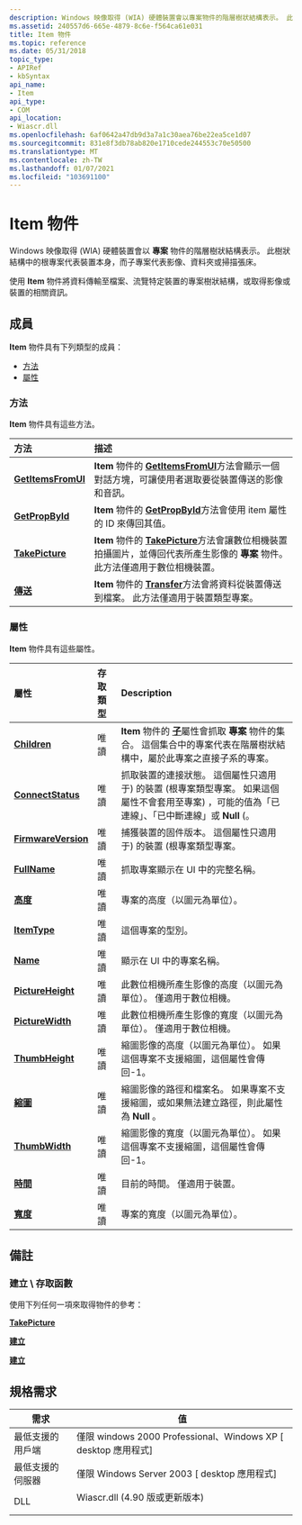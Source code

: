 ```yaml
---
description: Windows 映像取得 (WIA) 硬體裝置會以專案物件的階層樹狀結構表示。 此樹狀結構中的根專案代表裝置本身，而子專案代表影像、資料夾或掃描張床。
ms.assetid: 240557d6-665e-4879-8c6e-f564ca61e031
title: Item 物件
ms.topic: reference
ms.date: 05/31/2018
topic_type:
- APIRef
- kbSyntax
api_name:
- Item
api_type:
- COM
api_location:
- Wiascr.dll
ms.openlocfilehash: 6af0642a47db9d3a7a1c30aea76be22ea5ce1d07
ms.sourcegitcommit: 831e8f3db78ab820e1710cede244553c70e50500
ms.translationtype: MT
ms.contentlocale: zh-TW
ms.lasthandoff: 01/07/2021
ms.locfileid: "103691100"
---
```

# <a name="item-object"></a>Item 物件

Windows 映像取得 (WIA) 硬體裝置會以 **專案** 物件的階層樹狀結構表示。 此樹狀結構中的根專案代表裝置本身，而子專案代表影像、資料夾或掃描張床。

使用 **Item** 物件將資料傳輸至檔案、流覽特定裝置的專案樹狀結構，或取得影像或裝置的相關資訊。

## <a name="members"></a>成員

**Item** 物件具有下列類型的成員：

-   [方法](#methods)
-   [屬性](#properties)

### <a name="methods"></a>方法

**Item** 物件具有這些方法。



| 方法                                                         | 描述                                                                                                                                                                                                                                                                    |
|:---------------------------------------------------------------|:-------------------------------------------------------------------------------------------------------------------------------------------------------------------------------------------------------------------------------------------------------------------------------|
| [**GetItemsFromUI**](-wia-iwiadispatchitem-getitemsfromui.md) | **Item** 物件的 [**GetItemsFromUI**](-wia-iwiadispatchitem-getitemsfromui.md)方法會顯示一個對話方塊，可讓使用者選取要從裝置傳送的影像和音訊。<br/>                                                                     |
| [**GetPropById**](-wia-iwiadispatchitem-getpropbyid.md)       | **Item** 物件的 [**GetPropById**](-wia-iwiadispatchitem-getpropbyid.md)方法會使用 item 屬性的 ID 來傳回其值。<br/>                                                                                                                     |
| [**TakePicture**](-wia-iwiadispatchitem-takepicture.md)       | **Item** 物件的 [**TakePicture**](-wia-iwiadispatchitem-takepicture.md)方法會讓數位相機裝置拍攝圖片，並傳回代表所產生影像的 **專案** 物件。 此方法僅適用于數位相機裝置。<br/> |
| [**傳送**](-wia-iwiadispatchitem-transfer.md)             | **Item** 物件的 [**Transfer**](-wia-iwiadispatchitem-transfer.md)方法會將資料從裝置傳送到檔案。 此方法僅適用于裝置類型專案。<br/>                                                                                         |



 

### <a name="properties"></a>屬性

**Item** 物件具有這些屬性。



| 屬性                                                                    | 存取類型          | Description                                                                                                                                                                                                                                                 |
|:----------------------------------------------------------------------------|:---------------------|:------------------------------------------------------------------------------------------------------------------------------------------------------------------------------------------------------------------------------------------------------------|
| [**Children**](-wia-iwiadispatchitem-children.md)<br/>               | 唯讀<br/> | **Item** 物件的 [**子**](-wia-iwiadispatchitem-children.md)屬性會抓取 **專案** 物件的集合。 這個集合中的專案代表在階層樹狀結構中，屬於此專案之直接子系的專案。 <br/> |
| [**ConnectStatus**](-wia-iwiadispatchitem-connectstatus.md)<br/>     | 唯讀<br/> | 抓取裝置的連接狀態。 這個屬性只適用于) 的裝置 (根專案類型專案。 如果這個屬性不會套用至專案) ，可能的值為「已連線」、「已中斷連線」或 **Null** (。 <br/>                     |
| [**FirmwareVersion**](-wia-iwiadispatchitem-firmwareversion.md)<br/> | 唯讀<br/> | 捕獲裝置的固件版本。 這個屬性只適用于) 的裝置 (根專案類型專案。 <br/>                                                                                                                                  |
| [**FullName**](-wia-iwiadispatchitem-fullname.md)<br/>               | 唯讀<br/> | 抓取專案顯示在 UI 中的完整名稱。 <br/>                                                                                                                                                                                    |
| [**高度**](-wia-iwiadispatchitem-height.md)<br/>                   | 唯讀<br/> | 專案的高度（以圖元為單位）。 <br/>                                                                                                                                                                                                             |
| [**ItemType**](-wia-iwiadispatchitem-itemtype.md)<br/>               | 唯讀<br/> | 這個專案的型別。 <br/>                                                                                                                                                                                                                          |
| [**Name**](-wia-iwiadispatchitem-name.md)<br/>                       | 唯讀<br/> | 顯示在 UI 中的專案名稱。 <br/>                                                                                                                                                                                                   |
| [**PictureHeight**](-wia-iwiadispatchitem-pictureheight.md)<br/>     | 唯讀<br/> | 此數位相機所產生影像的高度（以圖元為單位）。 僅適用于數位相機。 <br/>                                                                                                                                              |
| [**PictureWidth**](-wia-iwiadispatchitem-picturewidth.md)<br/>       | 唯讀<br/> | 此數位相機所產生影像的寬度（以圖元為單位）。 僅適用于數位相機。 <br/>                                                                                                                                               |
| [**ThumbHeight**](-wia-iwiadispatchitem-thumbheight.md)<br/>         | 唯讀<br/> | 縮圖影像的高度（以圖元為單位）。 如果這個專案不支援縮圖，這個屬性會傳回-1。 <br/>                                                                                                                               |
| [**縮圖**](-wia-iwiadispatchitem-thumbnail.md)<br/>             | 唯讀<br/> | 縮圖影像的路徑和檔案名。 如果專案不支援縮圖，或如果無法建立路徑，則此屬性為 **Null** 。 <br/>                                                                                                  |
| [**ThumbWidth**](-wia-iwiadispatchitem-thumbwidth.md)<br/>           | 唯讀<br/> | 縮圖影像的寬度（以圖元為單位）。 如果這個專案不支援縮圖，這個屬性會傳回-1。 <br/>                                                                                                                                |
| [**時間**](-wia-iwiadispatchitem-time.md)<br/>                       | 唯讀<br/> | 目前的時間。 僅適用于裝置。 <br/>                                                                                                                                                                                                      |
| [**寬度**](-wia-iwiadispatchitem-width.md)<br/>                     | 唯讀<br/> | 專案的寬度（以圖元為單位）。 <br/>                                                                                                                                                                                                              |



 

## <a name="remarks"></a>備註

### <a name="creationaccess-functions"></a>建立 \\ 存取函數

使用下列任何一項來取得物件的參考：



[**TakePicture**](-wia-iwiadispatchitem-takepicture.md)

[**建立**](-wia-iwiadeviceinfo-create.md)

[**建立**](-wia-iwia-create.md)



 

## <a name="requirements"></a>規格需求



| 需求 | 值 |
|-------------------------------------|---------------------------------------------------------------------------------------------------------------|
| 最低支援的用戶端<br/> | 僅限 windows 2000 Professional、Windows XP \[ desktop 應用程式\]<br/>                                        |
| 最低支援的伺服器<br/> | 僅限 Windows Server 2003 \[ desktop 應用程式\]<br/>                                                          |
| DLL<br/>                      | <dl> <dt>Wiascr.dll (4.90 版或更新版本) </dt> </dl> |



 

 




